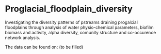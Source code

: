 # Proglacial_floodplain_diversity
Investigating the diversity patterns of pstreams draining progalcial floodplains through analysis of water physio-chemical parameters, biofilm biomass and activity, alpha diversity, comunity structure and co-occurence network analysis. 

The data can be found on: (to be filled) 
